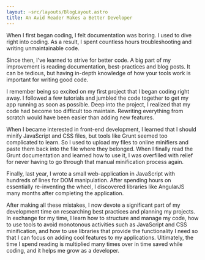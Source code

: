 ```yaml
---
layout: ~src/layouts/BlogLayout.astro
title: An Avid Reader Makes a Better Developer
---
```


When I first began coding, I felt documentation was boring.
I used to dive right into coding. As a result, I spent countless hours troubleshooting and writing unmaintainable code.

Since then, I've learned to strive for better code. A big part of my improvement is reading documentation, best-practices and blog posts. It can be tedious, but having in-depth knowledge of how your tools work is important for writing good code.

I remember being so excited on my first project that I began coding right away. I followed a few tutorials and jumbled the code together to get my app running as soon as possible. Deep into the project, I realized that my code had become too difficult too maintain. Rewriting everything from scratch would have been easier than adding new features.

<!-- Start here -->

When I became interested in front-end development, I learned that I should minify JavaScript and CSS files, but tools like Grunt seemed too complicated to learn. So I used to upload my files to online minifiers and paste them back into the file where they belonged. When I finally read the Grunt documentation and learned how to use it, I was overfilled with relief for never having to go through that manual minification process again.

Finally, last year, I wrote a small web-application in JavaScript with hundreds of lines for DOM manipulation. After spending hours on essentially re-inventing the wheel, I discovered libraries like AngularJS many months after completing the application.

After making all these mistakes, I now devote a significant part of my development time on researching best practices and planning my projects. In exchange for my time, I learn how to structure and manage my code, how to use tools to avoid monotonous activities such as JavaScript and CSS minification, and how to use libraries that provide the functionality I need so that I can focus on adding cool features to my applications. Ultimately, the time I spend reading is multiplied many times over in time saved while coding, and it helps me grow as a developer.
